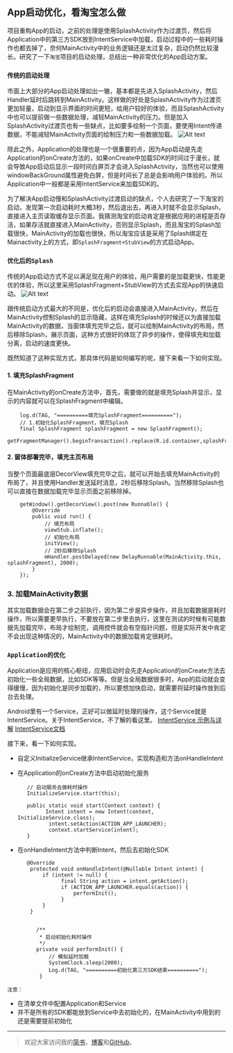 ## App启动优化，看淘宝怎么做
项目重构App的启动，之前的处理是使用SplashActivity作为过渡页，然后将Application中的第三方SDK放到IntentService中加载，启动过程中的一些耗时操作也都去掉了，奈何MainActivity中的业务逻辑还是太过复杂，启动仍然比较漫长。研究了一下`淘宝`项目的启动处理，总结出一种非常优化的App启动方案。

### `传统的启动处理`
市面上大部分的App启动处理如出一辙，基本都是先进入SplashActivity，然后Handler延时后跳转到MainActivity。这样做的好处是SplashActivity作为过渡页更加轻量，启动到显示界面的时间更短，给用户较好的体验，而且SplashActivity中也可以提前做一些数据处理，减轻MainActivity的压力。但是加入SplashActivity过渡页也有一些缺点，比如要多绘制一个页面，要使用Intent传递数据，不能减轻MainActivity页面的绘制压力和一些数据加载。
![Alt text](http://oibrygxgr.bkt.clouddn.com/app_lun1.png)


除此之外，Application的处理也是一个很重要的点，因为App启动是先走Application的onCreate方法的，如果onCreate中加载SDK的时间过于漫长，就会导致App启动后显示一段时间白屏页才会进入SplashActivity，当然也可以使用windowBackGround属性避免白屏，但是时间长了总是会影响用户体验的。所以Application中一般都是采用IntentService来加载SDK的。

为了解决App启动慢和SplashActivity过渡启动的缺点，个人去研究了一下淘宝的启动，发现第一次启动耗时大概3秒，然后退出去，再进入时就不会显示Splash，直接进入主页读取缓存显示页面。我猜测淘宝的启动肯定是根据应用的进程是否存活，如果存活就直接进入MainActivity，否则显示Splash，而且淘宝的Splash加载很快，MainActivity的加载也很快，所以淘宝应该是采用了Splash绑定在Mainactivity上的方式，即`SplashFragment+StubView`的方式启动App。


### `优化后的Splash`
传统的App启动方式不足以满足现在用户的体验，用户需要的是加载更快，性能更优的体验，所以这里采用SplashFragment+StubView的方式去实现App的快速启动。
![Alt text](http://oibrygxgr.bkt.clouddn.com/app_lun2.png)

跟传统启动方式最大的不同是，优化后的启动会直接进入MainActivity，然后在MainActivity控制Splash的显示隐藏，这样在填充Splash的时候还以为直接加载MainActivity的数据，当窗体填充完毕之后，就可以绘制MainActivity的布局，然后移除Splash，展示页面，这种方式很好的体现了异步的操作，使得填充和加载分离，启动的速度更快。

既然知道了这种实现方式，那具体代码是如何编写的呢，接下来看一下如何实现。
#### 1. 填充SplashFragment
在MainActivity的onCreate方法中，首先，需要做的就是填充Splash并显示，显示的内容就可以在SplashFragment中编辑。

        log.d(TAG, "==========填充SplashFragment==========");
        // 1.初始化SplashFragment，填充Splash
        final SplashFragment splashFragment = new SplashFragment();
        getFragmentManager().beginTransaction().replace(R.id.container,splashFragment).commitAllowingStateLoss();

#### 2. 窗体部署完毕，填充主页布局
当整个页面最底层DecorView填充完毕之后，就可以开始去填充MainActivity的布局了，并且使用Handler发送延时消息，2秒后移除Splash。当然移除Splash也可以直接在数据加载完毕显示页面之前移除掉。


        getWindow().getDecorView().post(new Runnable() {
            @Override
            public void run() {
                // 填充布局
                viewStub.inflate();
                // 初始化布局
                initView();
                // 2秒后移除Splash
                mHandler.postDelayed(new DelayRunnable(MainActivity.this, splashFragment), 2000);
            }
        });


### 3. 加载MainActivity数据
其实加载数据会在第二步之前执行，因为第二步是异步操作，并且加载数据是耗时操作，所以需要更早执行，不要放在第二步里去执行，这里在测试的时候有可能数据先加载完毕，布局才绘制完，调用控件就会有空指针问题，但是实际开发中肯定不会出现这种情况的，MainActivity中的数据加载肯定很耗时。


### `Application的优化`
Application是应用的核心枢纽，应用启动时会先走Application的onCreate方法去初始化一些全局数据，比如SDK等等。但是当全局数据很多时，App的启动就会变得缓慢，因为初始化是同步加载的，所以要想加快启动，就需要将延时操作放到后台去处理。

Android里有一个Service，正好可以做延时处理的操作，这个Service就是IntentService。关于IntentService，不了解的看这里。
[IntentService 示例与详解](http://www.jianshu.com/p/332b6daf91f0)
[IntentService文档](https://developer.android.com/reference/android/app/IntentService.html)

接下来，看一下如何实现。
* 自定义InitializeService继承IntentService，实现构造和方法onHandleIntent

* 在Application的onCreate方法中启动初始化服务


		 // 启动服务去做耗时操作
	     InitializeService.start(this);

	     public static void start(Context context) {
		       Intent intent = new Intent(context, InitializeService.class);
		        intent.setAction(ACTION_APP_LAUNCHER);
		        context.startService(intent);
		 }

* 在onHandleIntent方法中判断Intent，然后去初始化SDK


		 @Override
		  protected void onHandleIntent(@Nullable Intent intent) {
			  if (intent != null) {
		            final String action = intent.getAction();
		            if (ACTION_APP_LAUNCHER.equals(action)) {
		                performInit();
			        }
		      }
	      }
		
		
		    /**
		     * 启动初始化耗时操作
		     */
		    private void performInit() {
		        // 模拟延时加载
		        SystemClock.sleep(2000);
		        Log.d(TAG, "==========初始化第三方SDK结束==========");
	         }



`注意：`
* 在清单文件中配置Application和Service
* 并不是所有的SDK都能放到Service中去初始化的，在MainActivity中用到的还是需要提前初始化


---
> 欢迎大家访问我的[简书](http://www.jianshu.com/u/64f479a1cef7)，[博客](http://pingerone.com/)和[GitHub](https://github.com/PingerOne)。
